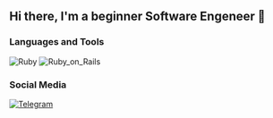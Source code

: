 ## Hi there, I'm a beginner Software Engeneer 👋

### Languages and Tools
![Ruby](https://img.shields.io/badge/-Ruby-090909?style=for-the-badge&logo=ruby)
![Ruby_on_Rails](https://img.shields.io/badge/-Ruby_on_Rails-090909?style=for-the-badge&logo=ruby_on_rails)


### Social Media
[![Telegram](https://img.shields.io/badge/-Telegram-090909?style=for-the-badge&logo=telegram)](https://t.me/ddshott)